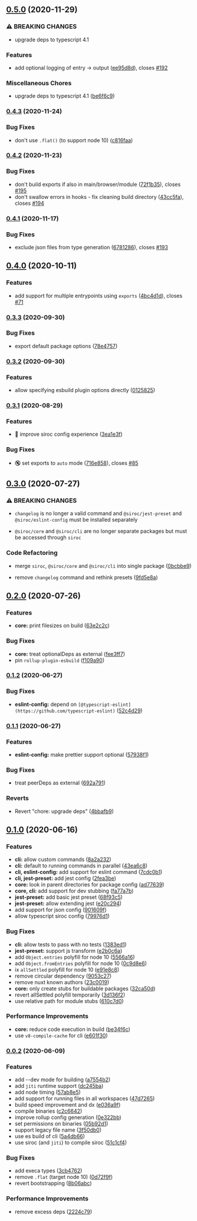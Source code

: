 ## [0.5.0](https://github.com/nuxt-contrib/siroc/compare/v0.4.3...v0.5.0) (2020-11-29)


### ⚠ BREAKING CHANGES

* upgrade deps to typescript 4.1

### Features

* add optional logging of entry -> output ([ee95d8d](https://github.com/nuxt-contrib/siroc/commit/ee95d8d229fafb9c1aa79c9e980ddfdee726a35d)), closes [#192](https://github.com/nuxt-contrib/siroc/issues/192)


### Miscellaneous Chores

* upgrade deps to typescript 4.1 ([be6f6c9](https://github.com/nuxt-contrib/siroc/commit/be6f6c99c572fd71a49efc174e844e7abef14787))

### [0.4.3](https://github.com/nuxt-contrib/siroc/compare/v0.4.2...v0.4.3) (2020-11-24)


### Bug Fixes

* don't use `.flat()` (to support node 10) ([c816faa](https://github.com/nuxt-contrib/siroc/commit/c816faab0e3a504f555a5e94ee21759fce4c583d))

### [0.4.2](https://github.com/nuxt-contrib/siroc/compare/v0.4.1...v0.4.2) (2020-11-23)


### Bug Fixes

* don't build exports if also in main/browser/module ([72f1b35](https://github.com/nuxt-contrib/siroc/commit/72f1b3554947b7ef15a9816c2f11eabf7fd2e9d2)), closes [#195](https://github.com/nuxt-contrib/siroc/issues/195)
* don't swallow errors in hooks - fix cleaning build directory ([43cc5fa](https://github.com/nuxt-contrib/siroc/commit/43cc5fa39f758c8b376718fe17c50dbdf7e9b57f)), closes [#194](https://github.com/nuxt-contrib/siroc/issues/194)

### [0.4.1](https://github.com/nuxt-contrib/siroc/compare/v0.4.0...v0.4.1) (2020-11-17)


### Bug Fixes

* exclude json files from type generation ([6781286](https://github.com/nuxt-contrib/siroc/commit/67812862db855ee6daa778193c8ee5a534493976)), closes [#193](https://github.com/nuxt-contrib/siroc/issues/193)

## [0.4.0](https://github.com/nuxt-contrib/siroc/compare/v0.3.3...v0.4.0) (2020-10-11)


### Features

* add support for multiple entrypoints using `exports` ([4bc4d1d](https://github.com/nuxt-contrib/siroc/commit/4bc4d1dbc8b181afac0fa9767ee03fa60593d4fa)), closes [#71](https://github.com/nuxt-contrib/siroc/issues/71)

### [0.3.3](https://github.com/nuxt-contrib/siroc/compare/v0.3.2...v0.3.3) (2020-09-30)


### Bug Fixes

* export default package options ([78e4757](https://github.com/nuxt-contrib/siroc/commit/78e4757c8a710c1c4d84af0fcb73f707c4ef2975))

### [0.3.2](https://github.com/nuxt-contrib/siroc/compare/v0.3.1...v0.3.2) (2020-09-30)


### Features

* allow specifying esbuild plugin options directly ([0125825](https://github.com/nuxt-contrib/siroc/commit/0125825d820a386cf3de08db322427d857d5eba5))

### [0.3.1](https://github.com/nuxt-contrib/siroc/compare/v0.3.0...v0.3.1) (2020-08-29)


### Features

* :children_crossing: improve siroc config experience ([3ea1e3f](https://github.com/nuxt-contrib/siroc/commit/3ea1e3f8b7968071a05571e7561b92bd2f5cf7d5))


### Bug Fixes

* 🔇 set exports to `auto` mode ([716e858](https://github.com/nuxt-contrib/siroc/commit/716e8589266a6a462885e022d36666a3cb1600c3)), closes [#85](https://github.com/nuxt-contrib/siroc/issues/85)

## [0.3.0](https://github.com/nuxt-contrib/siroc/compare/v0.2.0...v0.3.0) (2020-07-27)


### ⚠ BREAKING CHANGES

* `changelog` is no longer a valid command and `@siroc/jest-preset` and `@siroc/eslint-config`  must be installed separately

* `@siroc/core` and `@siroc/cli` are no longer separate packages but must be accessed through `siroc`

### Code Refactoring

* merge `siroc`, `@siroc/core` and `@siroc/cli` into single package ([0bcbbe9](https://github.com/nuxt-contrib/siroc/commit/0bcbbe9861199358981585ab7fc5ce71c079e13e))

* remove `changelog` command and rethink presets ([9fd5e8a](https://github.com/nuxt-contrib/siroc/commit/9fd5e8a05a29ff2f4111b4db3c3b5e0c18b32031))

## [0.2.0](https://github.com/nuxt-contrib/siroc/compare/v0.1.2...v0.2.0) (2020-07-26)


### Features

* **core:** print filesizes on build ([63e2c2c](https://github.com/nuxt-contrib/siroc/commit/63e2c2c3742bdae63703f2bd5aa1073d6d6752f2))


### Bug Fixes

* **core:** treat optionalDeps as external ([fee3ff7](https://github.com/nuxt-contrib/siroc/commit/fee3ff7c1ca064e41660141b8bc19e0104a24487))
* pin `rollup-plugin-esbuild` ([f109a90](https://github.com/nuxt-contrib/siroc/commit/f109a90cd920b04ceaa78f699680ab241188069d))

### [0.1.2](https://github.com/nuxt-contrib/siroc/compare/v0.1.1...v0.1.2) (2020-06-27)


### Bug Fixes

* **eslint-config:** depend on `[@typescript-eslint](https://github.com/typescript-eslint)` ([52c4d29](https://github.com/nuxt-contrib/siroc/commit/52c4d291a6a0e35e7d7ad51e4def929539ca7cab))

### [0.1.1](https://github.com/nuxt-contrib/siroc/compare/v0.1.0...v0.1.1) (2020-06-27)


### Features

* **eslint-config:** make prettier support optional ([57938f1](https://github.com/nuxt-contrib/siroc/commit/57938f10b0677da1c8a55a853de6bdb8186f268d))


### Bug Fixes

* treat peerDeps as external ([692a791](https://github.com/nuxt-contrib/siroc/commit/692a791b52e015b2045a81cdca7133222a905d51))


### Reverts

* Revert "chore: upgrade deps" ([4bbafb9](https://github.com/nuxt-contrib/siroc/commit/4bbafb9ec3a52c8781eb4cc10002eedf9b4a624f))

## [0.1.0](https://github.com/nuxt-contrib/siroc/compare/v0.0.2...v0.1.0) (2020-06-16)


### Features

* **cli:** allow custom commands ([8a2a232](https://github.com/nuxt-contrib/siroc/commit/8a2a232434ba15e8b04f8800e337546abbfd093a))
* **cli:** default to running commands in parallel ([43ea6c8](https://github.com/nuxt-contrib/siroc/commit/43ea6c8e9ff1d6e73db30def9eaa8a45d3b7a6b9))
* **cli, eslint-config:** add support for eslint command ([7cdc0b1](https://github.com/nuxt-contrib/siroc/commit/7cdc0b17608f8a8ec8c58ce3dd483838e47ca132))
* **cli, jest-preset:** add jest config ([2fea3be](https://github.com/nuxt-contrib/siroc/commit/2fea3bec244d32ee0588cba014acff598f81167d))
* **core:** look in parent directories for package config ([ad77639](https://github.com/nuxt-contrib/siroc/commit/ad77639b86d27c5da9cb2ed89e11993f087078f2))
* **core, cli:** add support for dev stubbing ([fa77a7b](https://github.com/nuxt-contrib/siroc/commit/fa77a7bf23525f4e826f65c4946f55d6f0a04e23))
* **jest-preset:** add basic jest preset ([68f93c5](https://github.com/nuxt-contrib/siroc/commit/68f93c56ca54492c55e11f3ca367117828b542d3))
* **jest-preset:** allow extending jest ([e20c294](https://github.com/nuxt-contrib/siroc/commit/e20c294f50a83bb756b74ad6ebe5a7ea322351a1))
* add support for json config ([901609f](https://github.com/nuxt-contrib/siroc/commit/901609f9e737a8ca7c0696445f332ef766e4bb93))
* allow typescript siroc config ([79976d1](https://github.com/nuxt-contrib/siroc/commit/79976d178b0d5172cf57699ad69fea3cd49e543c))


### Bug Fixes

* **cli:** allow tests to pass with no tests ([1383ed1](https://github.com/nuxt-contrib/siroc/commit/1383ed167ba56f4463ec223c7f4daa7400ab614a))
* **jest-preset:** support js transform ([e2b0c6a](https://github.com/nuxt-contrib/siroc/commit/e2b0c6a6bd1d440cecaac8ddda3d3b400c9240c2))
* add `Object.entries` polyfill for node 10 ([5566a16](https://github.com/nuxt-contrib/siroc/commit/5566a16dbc8605401a0fad583d05b8746a6559ba))
* add `Object.fromEntries` polyfill for node 10 ([0c9d8e6](https://github.com/nuxt-contrib/siroc/commit/0c9d8e64daf3786dc24fe62528a399eb32d9124a))
* ix `allSettled` polyfill for node 10 ([e91e8c8](https://github.com/nuxt-contrib/siroc/commit/e91e8c84bac3fc892fcba1836533af34ea235a5e))
* remove circular dependency ([9053c27](https://github.com/nuxt-contrib/siroc/commit/9053c278de04384b331fc89be9f2fd5bd8cf4f60))
* remove nuxt known authors ([23c0019](https://github.com/nuxt-contrib/siroc/commit/23c0019d566014e72d8beb5d2f058d77a9710025))
* **core:** only create stubs for buildable packages ([32ca50d](https://github.com/nuxt-contrib/siroc/commit/32ca50de9a9b609602354e58e89784b9a20533d0))
* revert allSettled polyfill temporarily ([3d136f2](https://github.com/nuxt-contrib/siroc/commit/3d136f26f92ca5097e7e1e8ecbd90d3a753f4a77))
* use relative path for module stubs ([610c7d0](https://github.com/nuxt-contrib/siroc/commit/610c7d0ac056f3569a70ad8dcd77da3c71da3d71))


### Performance Improvements

* **core:** reduce code execution in build ([be34f6c](https://github.com/nuxt-contrib/siroc/commit/be34f6c5f3e5f9dfe8b213f20f2426ab2d2a360b))
* use `v8-compile-cache` for cli ([e601f30](https://github.com/nuxt-contrib/siroc/commit/e601f30275f4d78c2fdea1609c6e0cf1161d3e7b))

### [0.0.2](https://github.com/nuxt-contrib/siroc/compare/v0.0.2...v0.1.0) (2020-06-09)


### Features

* add --dev mode for building ([a7554b2](https://github.com/nuxt-contrib/siroc/commit/a7554b23e5f3d6c8f4cc6a76c337c57aeafd883a))
* add `jiti` runtime support ([dc245ba](https://github.com/nuxt-contrib/siroc/commit/dc245ba119bf3894713ff62f4d62fc96b0b30ff2))
* add node timing ([57ab8e5](https://github.com/nuxt-contrib/siroc/commit/57ab8e5b2038d64a87dc98cf55fe0496a99dd6f2))
* add support for running files in all workspaces ([47d7265](https://github.com/nuxt-contrib/siroc/commit/47d72652671328e9f9a6138b2d56e0d2fc365d9d))
* build speed improvement and dx ([e036a9f](https://github.com/nuxt-contrib/siroc/commit/e036a9f034d0401e4992d3449ec9fb91aee6a674))
* compile binaries ([c2c6642](https://github.com/nuxt-contrib/siroc/commit/c2c66425b582d8b2fe98f48423a4debe79022276))
* improve rollup config generation ([0e322bb](https://github.com/nuxt-contrib/siroc/commit/0e322bb63cc35b79cb72fb44aec4ed53dd14aabd))
* set permissions on binaries ([05b92d1](https://github.com/nuxt-contrib/siroc/commit/05b92d1ac0cfc6d126fb5816daeedba6381341e4))
* support legacy file name ([3f50db0](https://github.com/nuxt-contrib/siroc/commit/3f50db0408e6b5707cbbc692d220b1bce0b96a3e))
* use es build of cli ([5a4db66](https://github.com/nuxt-contrib/siroc/commit/5a4db66d68327cdba459e36c3b61a0b0f49506fc))
* use siroc (and `jiti`) to compile siroc ([51c1cf4](https://github.com/nuxt-contrib/siroc/commit/51c1cf4b4380320d91a868295b63dc04e3d95c65))


### Bug Fixes

* add execa types ([3cb4762](https://github.com/nuxt-contrib/siroc/commit/3cb4762a9c3b9cb52f67a7fb2af44da4bef86f5a))
* remove `.flat` (target node 10) ([0d72f9f](https://github.com/nuxt-contrib/siroc/commit/0d72f9f6e29f5499077040fde57c61cb76d84817))
* revert bootstrapping ([8b06abc](https://github.com/nuxt-contrib/siroc/commit/8b06abca04feafada5db707a760c9f8477ebb1da))


### Performance Improvements

* remove excess deps ([2224c79](https://github.com/nuxt-contrib/siroc/commit/2224c79995ede60f5b6649a99b73f07fb75d1c5b))

